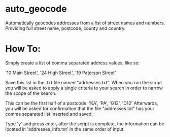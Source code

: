 # auto_geocode
Automatically geocodes addresses from a list of street names and numbers. Providing full street name, postcode, county and country.

# How To:
Simply create a list of comma separated address values, like so:

'10 Main Street', '24 High Street', '19 Paterson Street'

Save this list in the .txt file named "addresses.txt".
When you run the script you will be asked to apply a single criteria to your search in order to narrow the scope of the search.

This can be the first half of a postcode: 'KA', 'PA', 'G12', 'D12'
Afterwards, you will be asked for confirmation that the file "addresses.txt" has your comma separated list inserted and saved.

Type 'y' and press enter, after the script is complete, the information can be located in 'addresses_info.txt' in the same order of input.
